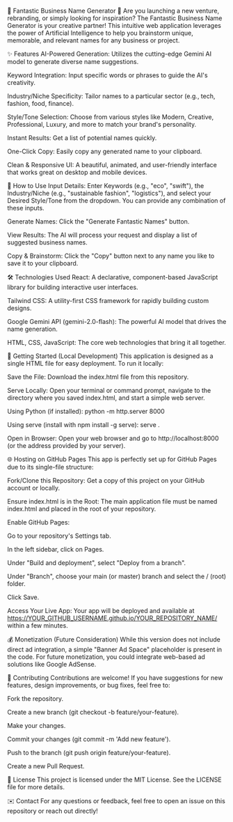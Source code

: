 🌟 Fantastic Business Name Generator 🌟
Are you launching a new venture, rebranding, or simply looking for inspiration? The Fantastic Business Name Generator is your creative partner! This intuitive web application leverages the power of Artificial Intelligence to help you brainstorm unique, memorable, and relevant names for any business or project.

✨ Features
AI-Powered Generation: Utilizes the cutting-edge Gemini AI model to generate diverse name suggestions.

Keyword Integration: Input specific words or phrases to guide the AI's creativity.

Industry/Niche Specificity: Tailor names to a particular sector (e.g., tech, fashion, food, finance).

Style/Tone Selection: Choose from various styles like Modern, Creative, Professional, Luxury, and more to match your brand's personality.

Instant Results: Get a list of potential names quickly.

One-Click Copy: Easily copy any generated name to your clipboard.

Clean & Responsive UI: A beautiful, animated, and user-friendly interface that works great on desktop and mobile devices.

🚀 How to Use
Input Details: Enter Keywords (e.g., "eco", "swift"), the Industry/Niche (e.g., "sustainable fashion", "logistics"), and select your Desired Style/Tone from the dropdown. You can provide any combination of these inputs.

Generate Names: Click the "Generate Fantastic Names" button.

View Results: The AI will process your request and display a list of suggested business names.

Copy & Brainstorm: Click the "Copy" button next to any name you like to save it to your clipboard.

🛠️ Technologies Used
React: A declarative, component-based JavaScript library for building interactive user interfaces.

Tailwind CSS: A utility-first CSS framework for rapidly building custom designs.

Google Gemini API (gemini-2.0-flash): The powerful AI model that drives the name generation.

HTML, CSS, JavaScript: The core web technologies that bring it all together.

🏁 Getting Started (Local Development)
This application is designed as a single HTML file for easy deployment. To run it locally:

Save the File: Download the index.html file from this repository.

Serve Locally: Open your terminal or command prompt, navigate to the directory where you saved index.html, and start a simple web server.

Using Python (if installed): python -m http.server 8000

Using serve (install with npm install -g serve): serve .

Open in Browser: Open your web browser and go to http://localhost:8000 (or the address provided by your server).

🌐 Hosting on GitHub Pages
This app is perfectly set up for GitHub Pages due to its single-file structure:

Fork/Clone this Repository: Get a copy of this project on your GitHub account or locally.

Ensure index.html is in the Root: The main application file must be named index.html and placed in the root of your repository.

Enable GitHub Pages:

Go to your repository's Settings tab.

In the left sidebar, click on Pages.

Under "Build and deployment", select "Deploy from a branch".

Under "Branch", choose your main (or master) branch and select the / (root) folder.

Click Save.

Access Your Live App: Your app will be deployed and available at https://YOUR_GITHUB_USERNAME.github.io/YOUR_REPOSITORY_NAME/ within a few minutes.

💰 Monetization (Future Consideration)
While this version does not include direct ad integration, a simple "Banner Ad Space" placeholder is present in the code. For future monetization, you could integrate web-based ad solutions like Google AdSense.

🤝 Contributing
Contributions are welcome! If you have suggestions for new features, design improvements, or bug fixes, feel free to:

Fork the repository.

Create a new branch (git checkout -b feature/your-feature).

Make your changes.

Commit your changes (git commit -m 'Add new feature').

Push to the branch (git push origin feature/your-feature).

Create a new Pull Request.

📄 License
This project is licensed under the MIT License. See the LICENSE file for more details.

✉️ Contact
For any questions or feedback, feel free to open an issue on this repository or reach out directly!
